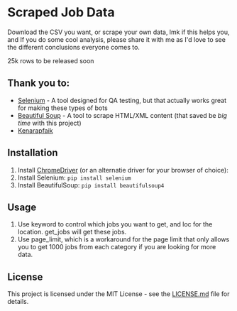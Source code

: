 # Scraped Job Data 
Download the CSV you want, or scrape your own data,  lmk if this helps you, and If you do some cool analysis, please share it with me as I'd love to see the different conclusions everyone comes to.

25k rows to be released soon 


## Thank you to:

* [Selenium](https://selenium-python.readthedocs.io/) - A tool designed for QA testing, but that actually works great for making these types of bots
* [Beautiful Soup](https://www.crummy.com/software/BeautifulSoup/doc) - A tool to scrape HTML/XML content (that saved be *big time* with this project)
* [Kenarapfaik](https://github.com/arapfaik/scraping-glassdoor-selenium)

## Installation
1. Install [ChromeDriver](https://sites.google.com/a/chromium.org/chromedriver/) (or an alternatie driver for your browser of choice):
2. Install Selenium: `pip install selenium`
3. Install BeautifulSoup: `pip install beautifulsoup4`

## Usage
1. Use keyword to control which jobs you want to get, and loc for the location.  get_jobs will get these jobs.
2. Use page_limit, which is a workaround for the page limit that only allows you to get 1000 jobs from each category if you are looking for more data.


## License

This project is licensed under the MIT License - see the [LICENSE.md](https://github.com/harshibar/5-python-projects/blob/master/LICENSE) file for details.
